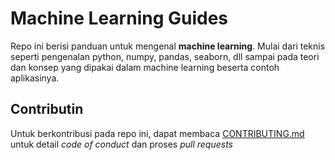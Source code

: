 # Machine Learning Guides

Repo ini berisi panduan untuk mengenal **machine learning**. Mulai dari
teknis seperti pengenalan python, numpy, pandas, seaborn, dll sampai pada teori
dan konsep yang dipakai dalam machine learning beserta contoh aplikasinya.

## Contributin

Untuk berkontribusi pada repo ini, dapat membaca
[CONTRIBUTING.md](CONTRIBUTING.md) untuk detail *code of conduct* dan proses
*pull requests*
